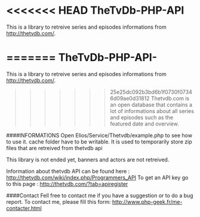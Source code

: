<<<<<<< HEAD
TheTvDb-PHP-API
===============

This is a library to retreive series and episodes informations from http://thetvdb.com/.

=======
TheTvDb-PHP-API-
================

This is a library to retreive series and episodes informations from http://thetvdb.com/.
>>>>>>> 25e25dc092b3bd6b1f0730f07346d09ae0d31812
Thetvdb.com is an open database that contains a lot of informations about all series and episodes such as the featured date and overview.
 
####INFORMATIONS
Open Elios/Service/Thetvdb/example.php to see how to use it.
cache folder have to be writable. It is used to temporarily store zip files that are retreived from thetvdb api

This library is not ended yet, banners and actors are not retreived.

Information about thetvdb API can be found here : http://thetvdb.com/wiki/index.php/Programmers_API
To get an API key go to this page : http://thetvdb.com/?tab=apiregister

####Contact
Fell free to contact me if you have a suggestion or to do a bug report. 
To contact me, please fill this form: http://www.php-geek.fr/me-contacter.html